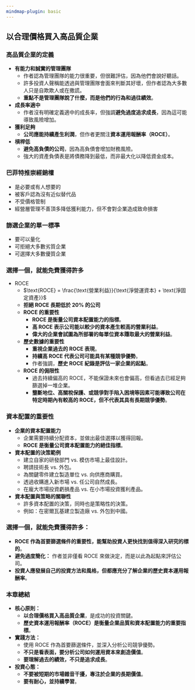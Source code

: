 ```yaml
---
mindmap-plugin: basic
---
```


## **以合理價格買入高品質企業**

### 高品質企業的定義
- **有能力和誠實的管理團隊**
	- 作者認為管理團隊的能力很重要，但很難評估，因為他們會說好聽話。
	- 許多投資人聲稱能透過與管理團隊會面來判斷其好壞，但作者認為大多數人只是自欺欺人或在撒謊。
	- **重點不是管理團隊說了什麼，而是他們的行為和過往績效**。
- **成長率適中**
	- 作者沒有明確定義適中的成長率，但強調**避免過度追求成長**，因為這可能導致風險增加。
- **獲利足夠**
	- **公司應能持續產生利潤**，但作者更關注**資本運用報酬率（ROCE）**。
- **槓桿低**
	- **避免高負債的公司**，因為高負債會增加財務風險。
	- 強大的資產負債表是將債務降到最低，而非最大化以降低資金成本。
### 巴菲特推崇經銷權
- 是必要或有人想要的
- 被客戶認為沒有近似替代品
- 不受價格管制
- 經營層管理不善頂多降低獲利能力，但不會對企業造成致命損害
### 篩選企業的單一標準
* 要可以量化
* 可拒絕大多數劣質企業
* 可選擇大多數優質企業
### 選擇一個，就能免費獲得許多
* ROCE
	* $\text{ROCE} = \frac{\text{營業利益}}{\text{淨營運資本} + \text{淨固定資產}}$
	- **拒絕 ROCE 長期低於 20% 的公司**
	- **ROCE 的重要性**
		- **ROCE 是衡量公司資本配置能力的指標**。
		- **高 ROCE 表示公司能以較少的資本產生較高的營業利益**。
		- **偉大的企業會試圖為所部署的每單位資本賺取最大的營業利益**。
	- **歷史數據的重要性**
		- **重視企業過去的 ROCE 表現**。
		- **持續高 ROCE 代表公司可能具有某種競爭優勢**。
		- 作者強調，**歷史 ROCE 紀錄是評估一家企業的起點**。
	- **ROCE 的侷限性**
		- 過去持續偏高的 ROCE，不能保證未來也會偏高，但看過去已經足夠篩選掉一堆企業。
		- **壟斷地位、高關稅保護、或競爭對手陷入困境等因素可能導致公司在特定時期內有較高的 ROCE，但不代表其具有長期競爭優勢**。
### **資本配置的重要性**
- **企業的資本配置能力**
	- 企業需要持續分配資本，並做出最佳選擇以獲得回報。
	- **ROCE 是衡量公司資本配置能力的絕佳指標**。
- **資本配置的決策範例**
	- 建立自家的研發部門 vs. 模仿市場上最佳設計。
	- 聘請技術長 vs. 外包。
	- 為關鍵零件建立製造單位 vs. 向供應商購買。
	- 透過收購進入新市場 vs. 任公司自然成長。
	- 在龐大市場投資虧損產品 vs. 在小市場投資獲利產品。
- **資本配置與策略的關聯性**
	- 許多資本配置的決策，同時也是策略性的決策。
	- 例如：在密爾瓦基建立製造廠 vs. 外包到中國。
###  **選擇一個，就能免費獲得許多：**
- **ROCE 作為首要篩選條件的重要性，能幫助投資人更快找到值得深入研究的標的**。
- **避免過度簡化：** 作者並非僅看 ROCE 來做決定，而是以此為起點來評估公司。
- **投資人應發展自己的投資方法和風格，但都應充分了解企業的歷史資本運用報酬率**。

### **本章總結**

- **核心原則：**
    - **以合理價格買入高品質企業**，是成功的投資關鍵。
    - **歷史資本運用報酬率（ROCE）是衡量企業品質和資本配置能力的重要指標**。
- **實踐方法：**
    - 使用 ROCE 作為首要篩選條件，並深入分析公司競爭優勢。
    - **不只是看表面，要分析公司如何運用資本來創造價值**。
    - **要理解過去的績效，不只是追求成長**。
- **投資心態：**
    - **不要被短期的市場雜音干擾，專注於企業的長期價值**。
    - **要有耐心，並持續學習**。


